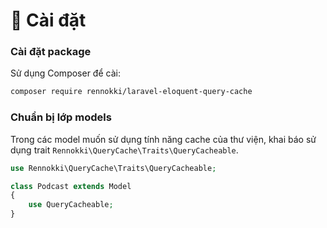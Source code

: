 # 🚀 Cài đặt

### Cài đặt package

Sử dụng Composer để cài:

```bash
composer require rennokki/laravel-eloquent-query-cache
```

### Chuẩn bị lớp models

 Trong các model muốn sử dụng tính năng cache của thư viện, khai báo sử dụng trait `Rennokki\QueryCache\Traits\QueryCacheable`.

```php
use Rennokki\QueryCache\Traits\QueryCacheable;

class Podcast extends Model
{
    use QueryCacheable;
}
```
